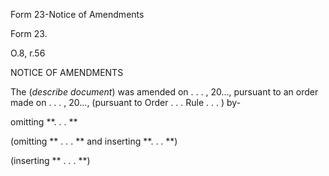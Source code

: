 Form 23-Notice of Amendments

Form 23.

O.8, r.56

NOTICE OF AMENDMENTS

The (*describe document*) was amended on . . . , 20\..., pursuant to an
order made on . . . , 20\..., (pursuant to Order . . . Rule . . . )
by-

omitting **. . . **

(omitting ** . . . ** and inserting **. . . **)

(inserting ** . . . **)

